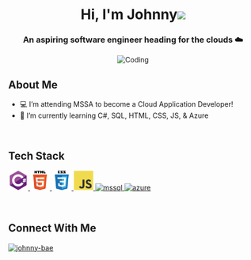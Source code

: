 <h1 align="center">Hi, I'm Johnny<img src="https://tenor.com/bOz1F.gif" width="55"</h1>
<h3 align="center">An aspiring software engineer heading for the clouds ☁️</h3>
<div align="center">
<img src="https://thumbs.gfycat.com/BlaringFaithfulFulmar-size_restricted.gif" alt="Coding" width="300">
</div>

## About Me
- 💻 I’m attending MSSA to become a Cloud Application Developer!
- 🌱 I’m currently learning C#, SQL, HTML, CSS, JS, & Azure

&nbsp;

## Tech Stack
<p align="left">
<a href="https://www.w3schools.com/cs/" target="_blank" rel="noreferrer">
<img src="https://raw.githubusercontent.com/devicons/devicon/master/icons/csharp/csharp-original.svg" alt="csharp" width="40" height="40"/> </a>
<a href="https://www.w3.org/html/" target="_blank" rel="noreferrer">
<img src="https://raw.githubusercontent.com/devicons/devicon/master/icons/html5/html5-original-wordmark.svg" alt="html5" width="40" height="40"/> </a>
<a href="https://www.w3schools.com/css/" target="_blank" rel="noreferrer">
<img src="https://raw.githubusercontent.com/devicons/devicon/master/icons/css3/css3-original-wordmark.svg" alt="css3" width="40" height="40"/> </a>
<a href="https://developer.mozilla.org/en-US/docs/Web/JavaScript" target="_blank" rel="noreferrer">
<img src="https://raw.githubusercontent.com/devicons/devicon/master/icons/javascript/javascript-original.svg" alt="javascript" width="40" height="40"/> </a>
<a href="https://www.microsoft.com/en-us/sql-server" target="_blank" rel="noreferrer">
<img src="https://www.svgrepo.com/show/303229/microsoft-sql-server-logo.svg" alt="mssql" width="40" height="40"/> </a> 
<a href="https://azure.microsoft.com/en-in/" target="_blank" rel="noreferrer">
<img src="https://www.vectorlogo.zone/logos/microsoft_azure/microsoft_azure-icon.svg" alt="azure" width="40" height="40"/> </a></p>

&nbsp;

## Connect With Me
<p align="left">
  <a href="https://linkedin.com/in/johnny-bae" target="blank"><img align="center" src="https://i0.wp.com/www.owlishcommunications.com/thewisdomzone/wp-content/uploads/LINKEDIN-LOGO-2-Animated-Pulsating.gif?resize=300%2C300&ssl=1" alt="johnny-bae" height="50" width="50" /></a>
</p>
